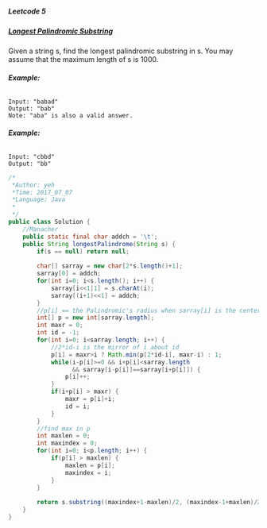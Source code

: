 

##### Leetcode 5
##### [Longest Palindromic Substring](https://leetcode.com/problems/longest-palindromic-substring)

Given a string s, find the longest palindromic substring in s. You may assume that the maximum length of s is 1000.

###### **Example:**
    Input: "babad"
    Output: "bab"
    Note: "aba" is also a valid answer.
###### **Example:**
    Input: "cbbd"
    Output: "bb"

``` java
/*
 *Author: yeh
 *Time: 2017_07_07
 *Language: Java
 *
 */
public class Solution {
    //Manacher
    public static final char addch = '\t';
    public String longestPalindrome(String s) {
        if(s == null) return null;
        
        char[] sarray = new char[2*s.length()+1];
        sarray[0] = addch;
        for(int i=0; i<s.length(); i++) {
            sarray[i<<1|1] = s.charAt(i);
            sarray[(i+1)<<1] = addch;
        }
        //p[i] == the Palindromic's radius when sarray[i] is the center(contain itself)
        int[] p = new int[sarray.length];
        int maxr = 0;
        int id = -1;
        for(int i=0; i<sarray.length; i++) {
            //2*id-i is the mirror of i about id
            p[i] = maxr>i ? Math.min(p[2*id-i], maxr-i) : 1;
            while(i-p[i]>=0 && i+p[i]<sarray.length 
                  && sarray[i-p[i]]==sarray[i+p[i]]) {
                p[i]++;
            }
            if(i+p[i] > maxr) {
                maxr = p[i]+i;
                id = i;
            }
        }
        //find max in p
        int maxlen = 0;
        int maxindex = 0;
        for(int i=0; i<p.length; i++) {
            if(p[i] > maxlen) {
                maxlen = p[i];
                maxindex = i;
            }
        }
        
        return s.substring((maxindex+1-maxlen)/2, (maxindex-1+maxlen)/2);
    }
}
```

